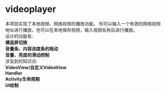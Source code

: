 # videoplayer
本项目实现了本地视频、网络视频的播放功能。
你可以输入一个有效的网络视频地址进行播放，也可以在本地保存视频，输入视频名称后进行播放。  
设计的功能有:  
  **横竖屏切换**  
  **音量条、内容进度条的拖动**  
  **音量、亮度的滑动控制**  
涉及到的知识点:  
  **VideoView/自定义VideoView**  
  **Handler**  
  **Activity生命周期**  
  **UI绘制**  
  
  


